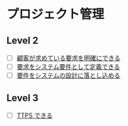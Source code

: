 # プロジェクト管理

## Level 2

- [ ] [顧客が求めている要求を明確にできる](/skilldoc/technical_skills/project_management/REQUIREMENTS_ANALYSIS.md)
- [ ] [要求をシステム要件として定義できる](/skilldoc/technical_skills/project_management/REQUIREMENT_DEFINITION.md)
- [ ] [要件をシステムの設計に落とし込める](/skilldoc/technical_skills/project_management/REQUIREMENT_DEFINITION.md)

## Level 3

- [ ] [TTPS できる](/skilldoc/technical_skills/project_management/TTPS.md)
